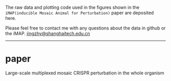 The raw data and plotting code used in the figures shown in the `iMAP(inducible Mosaic Animal for Perturbation)` paper are deposited here.

Please feel free to contact me with any questions about the data in github or the iMAP.
jingzhy@shanghaitech.edu.cn

 ---
 # paper
Large-scale multiplexed mosaic CRISPR perturbation in the whole organism
